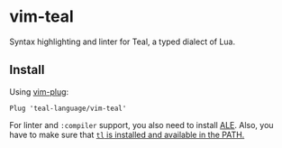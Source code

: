 # vim-teal
Syntax highlighting and linter for Teal, a typed dialect of Lua.

## Install
Using [vim-plug](https://github.com/junegunn/vim-plug):
```
Plug 'teal-language/vim-teal'
```
For linter and `:compiler` support, you also need to install [ALE](https://github.com/dense-analysis/ale). Also, you have to make sure that [`tl` is installed and available in the PATH.](https://github.com/teal-language/tl#installing)
